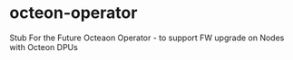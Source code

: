 # octeon-operator
Stub For the Future Octeaon Operator - to support FW upgrade on Nodes with Octeon DPUs
